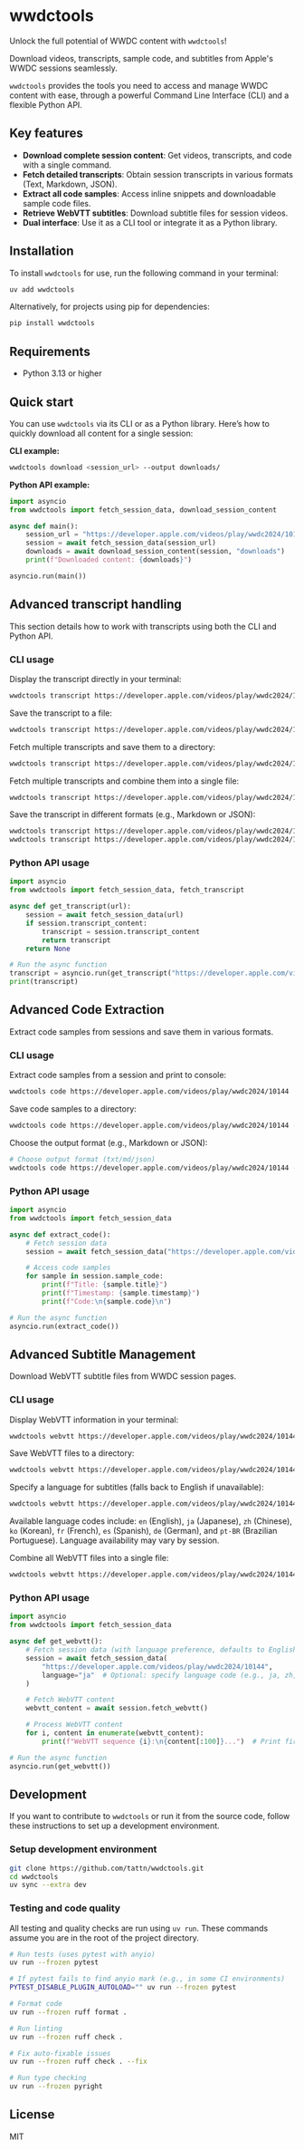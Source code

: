 # wwdctools

Unlock the full potential of WWDC content with `wwdctools`!

Download videos, transcripts, sample code, and subtitles from Apple's WWDC sessions seamlessly.

`wwdctools` provides the tools you need to access and manage WWDC content with ease, through a powerful Command Line Interface (CLI) and a flexible Python API.

## Key features

- **Download complete session content**: Get videos, transcripts, and code with a single command.
- **Fetch detailed transcripts**: Obtain session transcripts in various formats (Text, Markdown, JSON).
- **Extract all code samples**: Access inline snippets and downloadable sample code files.
- **Retrieve WebVTT subtitles**: Download subtitle files for session videos.
- **Dual interface**: Use it as a CLI tool or integrate it as a Python library.

## Installation

To install `wwdctools` for use, run the following command in your terminal:

```bash
uv add wwdctools
```

Alternatively, for projects using pip for dependencies:

```bash
pip install wwdctools
```

## Requirements

- Python 3.13 or higher

## Quick start

You can use `wwdctools` via its CLI or as a Python library. Here’s how to quickly download all content for a single session:

**CLI example:**

```bash
wwdctools download <session_url> --output downloads/
```

**Python API example:**

```python
import asyncio
from wwdctools import fetch_session_data, download_session_content

async def main():
    session_url = "https://developer.apple.com/videos/play/wwdc2024/10144"  # Example URL
    session = await fetch_session_data(session_url)
    downloads = await download_session_content(session, "downloads")
    print(f"Downloaded content: {downloads}")

asyncio.run(main())
```

## Advanced transcript handling

This section details how to work with transcripts using both the CLI and Python API.

### CLI usage

Display the transcript directly in your terminal:

```bash
wwdctools transcript https://developer.apple.com/videos/play/wwdc2024/10144
```

Save the transcript to a file:

```bash
wwdctools transcript https://developer.apple.com/videos/play/wwdc2024/10144 --output transcript.txt
```

Fetch multiple transcripts and save them to a directory:

```bash
wwdctools transcript https://developer.apple.com/videos/play/wwdc2024/10144 https://developer.apple.com/videos/play/wwdc2024/10145 --output transcripts/
```

Fetch multiple transcripts and combine them into a single file:

```bash
wwdctools transcript https://developer.apple.com/videos/play/wwdc2024/10144 https://developer.apple.com/videos/play/wwdc2024/10145 --output combined.txt --combine
```

Save the transcript in different formats (e.g., Markdown or JSON):

```bash
wwdctools transcript https://developer.apple.com/videos/play/wwdc2024/10144 --output transcript.md --format md
wwdctools transcript https://developer.apple.com/videos/play/wwdc2024/10144 --output transcript.json --format json
```

### Python API usage

```python
import asyncio
from wwdctools import fetch_session_data, fetch_transcript

async def get_transcript(url):
    session = await fetch_session_data(url)
    if session.transcript_content:
        transcript = session.transcript_content
        return transcript
    return None

# Run the async function
transcript = asyncio.run(get_transcript("https://developer.apple.com/videos/play/wwdc2024/10144"))
print(transcript)
```

## Advanced Code Extraction

Extract code samples from sessions and save them in various formats.

### CLI usage

Extract code samples from a session and print to console:

```bash
wwdctools code https://developer.apple.com/videos/play/wwdc2024/10144
```

Save code samples to a directory:

```bash
wwdctools code https://developer.apple.com/videos/play/wwdc2024/10144 --output sample_code/
```

Choose the output format (e.g., Markdown or JSON):

```bash
# Choose output format (txt/md/json)
wwdctools code https://developer.apple.com/videos/play/wwdc2024/10144 --output samples.md --format md
```

### Python API usage

```python
import asyncio
from wwdctools import fetch_session_data

async def extract_code():
    # Fetch session data
    session = await fetch_session_data("https://developer.apple.com/videos/play/wwdc2024/10144")

    # Access code samples
    for sample in session.sample_code:
        print(f"Title: {sample.title}")
        print(f"Timestamp: {sample.timestamp}")
        print(f"Code:\n{sample.code}\n")

# Run the async function
asyncio.run(extract_code())
```

## Advanced Subtitle Management

Download WebVTT subtitle files from WWDC session pages.

### CLI usage

Display WebVTT information in your terminal:

```bash
wwdctools webvtt https://developer.apple.com/videos/play/wwdc2024/10144
```

Save WebVTT files to a directory:

```bash
wwdctools webvtt https://developer.apple.com/videos/play/wwdc2024/10144 --output subtitles/
```

Specify a language for subtitles (falls back to English if unavailable):

```bash
wwdctools webvtt https://developer.apple.com/videos/play/wwdc2024/10144 --language ja
```

Available language codes include: `en` (English), `ja` (Japanese), `zh` (Chinese), `ko` (Korean), `fr` (French), `es` (Spanish), `de` (German), and `pt-BR` (Brazilian Portuguese). Language availability may vary by session.

Combine all WebVTT files into a single file:

```bash
wwdctools webvtt https://developer.apple.com/videos/play/wwdc2024/10144 --output combined.webvtt --combine
```

### Python API usage

```python
import asyncio
from wwdctools import fetch_session_data

async def get_webvtt():
    # Fetch session data (with language preference, defaults to English)
    session = await fetch_session_data(
        "https://developer.apple.com/videos/play/wwdc2024/10144",
        language="ja"  # Optional: specify language code (e.g., ja, zh, fr)
    )

    # Fetch WebVTT content
    webvtt_content = await session.fetch_webvtt()

    # Process WebVTT content
    for i, content in enumerate(webvtt_content):
        print(f"WebVTT sequence {i}:\n{content[:100]}...")  # Print first 100 chars

# Run the async function
asyncio.run(get_webvtt())
```

## Development

If you want to contribute to `wwdctools` or run it from the source code, follow these instructions to set up a development environment.

### Setup development environment

```bash
git clone https://github.com/tattn/wwdctools.git
cd wwdctools
uv sync --extra dev
```

### Testing and code quality

All testing and quality checks are run using `uv run`. These commands assume you are in the root of the project directory.

```bash
# Run tests (uses pytest with anyio)
uv run --frozen pytest

# If pytest fails to find anyio mark (e.g., in some CI environments)
PYTEST_DISABLE_PLUGIN_AUTOLOAD="" uv run --frozen pytest

# Format code
uv run --frozen ruff format .

# Run linting
uv run --frozen ruff check .

# Fix auto-fixable issues
uv run --frozen ruff check . --fix

# Run type checking
uv run --frozen pyright
```

## License

MIT
